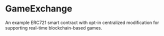 # GameExchange
An example ERC721 smart contract with opt-in centralized modification for supporting real-time blockchain-based games.
